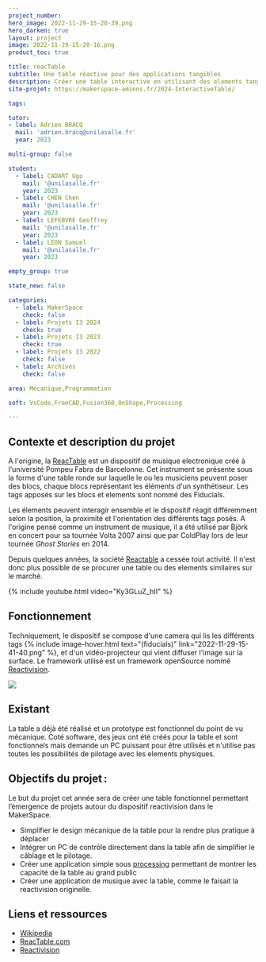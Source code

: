 ```yaml
---
project_number:
hero_image: 2022-11-29-15-20-39.png
hero_darken: true
layout: project
image: 2022-11-29-15-20-16.png
product_toc: true

title: reacTable 
subtitle: Une table réactive pour des applications tangibles
description: Créer une table interactive en utilisant des elements tangibles et le framework reacTIVision
site-projet: https://makerspace-amiens.fr/2024-InteractiveTable/

tags: 

tutor:
- label: Adrien BRACQ
  mail: 'adrien.bracq@unilasalle.fr'
  year: 2023

multi-group: false

student:
  - label: CADART Ugo
    mail: '@unilasalle.fr'
    year: 2023
  - label: CHEN Chen
    mail: '@unilasalle.fr'
    year: 2023
  - label: LEFEBVRE Geoffrey
    mail: '@unilasalle.fr'
    year: 2023
  - label: LEON Samuel
    mail: '@unilasalle.fr'
    year: 2023

empty_group: true

state_new: false

categories:
  - label: MakerSpace
    check: false
  - label: Projets I3 2024
    check: true
  - label: Projets I3 2023
    check: true
  - label: Projets I3 2022
    check: false
  - label: Archivés
    check: false

area: Mécanique,Programmation

soft: VsCode,FreeCAD,Fusion360,OnShape,Processing

---
```

## Contexte et description du projet  

A l'origine, la [ReacTable](http://reactable.com) est un dispositif de musique electronique créé à l'université Pompeu Fabra de Barcelonne. Cet instrument se présente sous la forme d'une table ronde sur laquelle le ou les musiciens peuvent poser des blocs, chaque blocs représentant les éléments d'un synthétiseur. Les tags apposés sur les blocs et elements sont nommé des Fiducials.

Les élements peuvent interagir ensemble et le dispositif réagit différemment selon la position, la proximité et l'orientation des différents tags posés. A l'origine pensé comme un instrument de musique, il a été utilisé par Björk en concert pour sa tournée Volta 2007 ainsi que par ColdPlay lors de leur tournée *Ghost Stories* en 2014.

Depuis quelques années, la société [Reactable](http://reactable.com) a cessée tout activité. Il n'est donc plus possible de se procurer une table ou des elements similaires sur le marché.

{% include youtube.html video="Ky3GLuZ_hII" %}

## Fonctionnement  

Techniquement, le dispositif se compose d'une camera qui lis les différents tags {% include image-hover.html text="(fiducials)" link="2022-11-29-15-41-40.png" %}, et d'un vidéo-projecteur qui vient diffuser l'image sur la surface. Le framework utilisé est un framework openSource nommé [Reactivision](https://reactivision.sourceforge.net).

![](2022-11-29-15-31-54.png)

## Existant

La table a déjà été réalisé et un prototype est fonctionnel du point de vu mécanique. Coté software, des jeux ont été créés pour la table et sont fonctionnels mais demande un PC puissant pour être utilisés et n'utilise pas toutes les possibilités de pilotage avec les elements physiques. 

## Objectifs du projet :

Le but du projet cet année sera de créer une table fonctionnel permettant l’émergence de projets autour du dispositif reactivision dans le MakerSpace. 

- Simplifier le design mécanique de la table pour la rendre plus pratique à déplacer
- Intégrer un PC de contrôle directement dans la table afin de simplifier le câblage et le pilotage.
- Créer une application simple sous [processing](https://www.processing.org) permettant de montrer les capacité de la table au grand public
- Créer une application de musique avec la table, comme le faisait la reactivision originelle.


## Liens et ressources

- [Wikipedia](https://fr.wikipedia.org/wiki/Reactable)
- [ReacTable.com](http://reactable.com)
- [Reactivision](https://reactivision.sourceforge.net)
